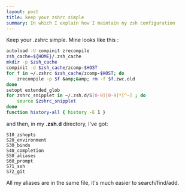 ```yaml
---
layout: post
title: keep your zshrc simple
summary: In which I explain how I maintain my zsh configuration
---
```


Keep your .zshrc simple. Mine looks like this :

```sh
autoload -U compinit zrecompile
zsh_cache=${HOME}/.zsh_cache
mkdir -p $zsh_cache
compinit -d $zsh_cache/zcomp-$HOST
for f in ~/.zshrc $zsh_cache/zcomp-$HOST; do
    zrecompile -p $f &amp;&amp; rm -f $f.zwc.old
done
setopt extended_glob
for zshrc_snipplet in ~/.zsh.d/S[0-9][0-9]*[^~] ; do
    source $zshrc_snipplet
done
function history-all { history -E 1 }
```

and then, in my **.zsh.d** directory, I've got:

```
S10_zshopts
S20_environment
S30_binds
S40_completion
S50_aliases
S60_prompt
S71_ssh
S72_git
```

All my aliases are in the same file, it's much easier to search/find/add.
